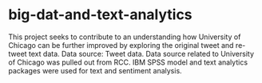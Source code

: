 # big-dat-and-text-analytics
This project seeks to contribute to an understanding how University of Chicago
can be further improved by exploring the original tweet and re-tweet text data.
Data source: Tweet data. Data source related to University of Chicago was pulled out from RCC. IBM SPSS
model and text analytics packages were used for text and sentiment analysis.
